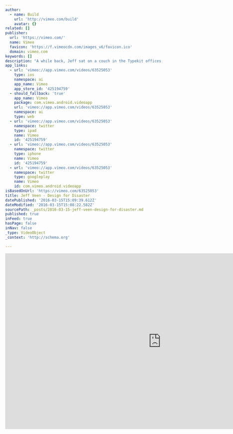 ```yaml
---
author:
  - name: Build
    url: 'http://vimeo.com/build'
    avatar: {}
related: []
publisher:
  url: 'https://vimeo.com/'
  name: Vimeo
  favicon: 'https://f.vimeocdn.com/images_v6/favicon.ico'
  domain: vimeo.com
keywords: []
description: "A while back, Jeff sat on a couch in the Typekit offices, staring out the window, and wondering if everything their company had been working towards was about to slip through their fingers. How that story ends is interesting (spoiler alert: they're still going strong), and Jeff will share lessons on how they got through it and why they were ready for it."
app_links:
  - url: 'vimeo://app.vimeo.com/videos/63525053'
    type: ios
    namespace: ai
    app_name: Vimeo
    app_store_id: '425194759'
  - should_fallback: 'true'
    app_name: Vimeo
    package: com.vimeo.android.videoapp
    url: 'vimeo://app.vimeo.com/videos/63525053'
    namespace: ai
    type: web
  - url: 'vimeo://app.vimeo.com/videos/63525053'
    namespace: twitter
    type: ipad
    name: Vimeo
    id: '425194759'
  - url: 'vimeo://app.vimeo.com/videos/63525053'
    namespace: twitter
    type: iphone
    name: Vimeo
    id: '425194759'
  - url: 'vimeo://app.vimeo.com/videos/63525053'
    namespace: twitter
    type: googleplay
    name: Vimeo
    id: com.vimeo.android.videoapp
isBasedOnUrl: 'https://vimeo.com/63525053'
title: Jeff Veen - Design for Disaster
datePublished: '2016-03-15T15:09:39.612Z'
dateModified: '2016-03-15T15:08:22.582Z'
sourcePath: _posts/2016-03-15-jeff-veen-design-for-disaster.md
published: true
inFeed: true
hasPage: false
inNav: false
_type: VideoObject
_context: 'http://schema.org'

---
```

<iframe src="https://cdn.embedly.com/widgets/media.html?src=https%3A%2F%2Fplayer.vimeo.com%2Fvideo%2F63525053&amp;url=https%3A%2F%2Fvimeo.com%2F63525053&amp;image=http%3A%2F%2Fi.vimeocdn.com%2Fvideo%2F434922016_1280.jpg&amp;key=b7d04c9b404c499eba89ee7072e1c4f7&amp;type=text%2Fhtml&amp;schema=vimeo" width="1000" height="563" scrolling="no" frameborder="0" allowfullscreen="allowfullscreen" style=""></iframe>